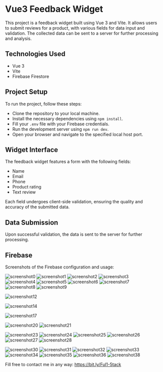# Vue3 Feedback Widget
This project is a feedback widget built using Vue 3 and Vite. It allows users to submit reviews for a product, with various fields for data input and validation. The collected data can be sent to a server for further processing and analysis.

## Technologies Used
- Vue 3
- Vite
- Firebase Firestore

## Project Setup
To run the project, follow these steps:

- Clone the repository to your local machine.
- Install the necessary dependencies using `npm install`.
- Fill your `.env` file with your Firebase credentials.
- Run the development server using `npm run dev`.
- Open your browser and navigate to the specified local host port.

## Widget Interface
The feedback widget features a form with the following fields:

- Name
- Email
- Phone
- Product rating
- Text review

Each field undergoes client-side validation, ensuring the quality and accuracy of the submitted data.

## Data Submission
Upon successful validation, the data is sent to the server for further processing.

## Firebase
Screenshots of the Firebase configuration and usage:

![screenshot0](https://github.com/1abcdesign/vue3-feedback-widget/blob/main/docs/firebase1.png)
![screenshot1](https://github.com/1abcdesign/vue3-feedback-widget/blob/main/docs/firebase2.png)
![screenshot2](https://github.com/1abcdesign/vue3-feedback-widget/blob/main/docs/firebase3.png)
![screenshot3](https://github.com/1abcdesign/vue3-feedback-widget/blob/main/docs/firebase4.png)
![screenshot4](https://github.com/1abcdesign/vue3-feedback-widget/blob/main/docs/firebase5.png)
![screenshot5](https://github.com/1abcdesign/vue3-feedback-widget/blob/main/docs/firebase6.png)
![screenshot6](https://github.com/1abcdesign/vue3-feedback-widget/blob/main/docs/firebase7.png)
![screenshot7](https://github.com/1abcdesign/vue3-feedback-widget/blob/main/docs/firebase8.png)
![screenshot8](https://github.com/1abcdesign/vue3-feedback-widget/blob/main/docs/firebase9.png)
![screenshot9](https://github.com/1abcdesign/vue3-feedback-widget/blob/main/docs/firebase10.png)

![screenshot12](https://github.com/1abcdesign/vue3-feedback-widget/blob/main/docs/firebase13.png)

![screenshot14](https://github.com/1abcdesign/vue3-feedback-widget/blob/main/docs/firebase15.png)

![screenshot17](https://github.com/1abcdesign/vue3-feedback-widget/blob/main/docs/firebase18.png)

![screenshot20](https://github.com/1abcdesign/vue3-feedback-widget/blob/main/docs/firebase21.png)
![screenshot21](https://github.com/1abcdesign/vue3-feedback-widget/blob/main/docs/firebase22.png)

![screenshot23](https://github.com/1abcdesign/vue3-feedback-widget/blob/main/docs/firebase24.png)
![screenshot24](https://github.com/1abcdesign/vue3-feedback-widget/blob/main/docs/firebase25.png)
![screenshot25](https://github.com/1abcdesign/vue3-feedback-widget/blob/main/docs/firebase26.png)
![screenshot26](https://github.com/1abcdesign/vue3-feedback-widget/blob/main/docs/firebase27.png)
![screenshot27](https://github.com/1abcdesign/vue3-feedback-widget/blob/main/docs/firebase28.png)
![screenshot28](https://github.com/1abcdesign/vue3-feedback-widget/blob/main/docs/firebase29.png)

![screenshot30](https://github.com/1abcdesign/vue3-feedback-widget/blob/main/docs/firebase31.png)
![screenshot31](https://github.com/1abcdesign/vue3-feedback-widget/blob/main/docs/firebase32.png)
![screenshot32](https://github.com/1abcdesign/vue3-feedback-widget/blob/main/docs/firebase33.png)
![screenshot33](https://github.com/1abcdesign/vue3-feedback-widget/blob/main/docs/firebase34.png)
![screenshot34](https://github.com/1abcdesign/vue3-feedback-widget/blob/main/docs/firebase35.png)
![screenshot35](https://github.com/1abcdesign/vue3-feedback-widget/blob/main/docs/firebase36.png)
![screenshot36](https://github.com/1abcdesign/vue3-feedback-widget/blob/main/docs/firebase37.png)
![screenshot38](https://github.com/1abcdesign/vue3-feedback-widget/blob/main/docs/firebase38.png)

Fill free to contact me in any way: https://bit.ly/Ful1-5tack
